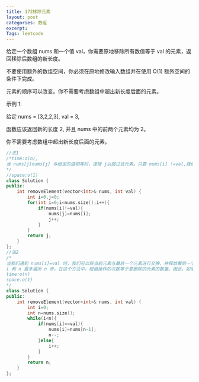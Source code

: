 ```yaml
---
title: 172移除元素
layout: post
categories: 数组
excerpt: 
Tags: leetcode
---
```


给定一个数组 nums 和一个值 val，你需要原地移除所有数值等于 val 的元素，返回移除后数组的新长度。

不要使用额外的数组空间，你必须在原地修改输入数组并在使用 O(1) 额外空间的条件下完成。

元素的顺序可以改变。你不需要考虑数组中超出新长度后面的元素。

示例 1:

给定 nums = [3,2,2,3], val = 3,

函数应该返回新的长度 2, 并且 nums 中的前两个元素均为 2。

你不需要考虑数组中超出新长度后面的元素。

```c++
//法1
/*time:o(n),
当 nums[j]nums[j] 与给定的值相等时，递增 j以跳过该元素。只要 nums[i] !=val,我们就复制 nums[i] 到 nums[j] 并同时递增两个索引。重复这一过程，直到 i 到达数组的末尾，该数组的新长度为 j。
*/
//space:o(1)
class Solution {
public:
    int removeElement(vector<int>& nums, int val) {
        int i=0,j=0;
        for(int i=0;i<nums.size();i++){
            if(nums[i]!=val){
                nums[j]=nums[i];
                j++;
            }
        }
        return j;
    }
};
//法2	
/*
当我们遇到 nums[i]=val 时，我们可以将当前元素与最后一个元素进行交换，并释放最后一个元素
i 和 n 最多遍历 n 步。在这个方法中，赋值操作的次数等于要删除的元素的数量。因此，如果要移除的元素很少，效率会更高。
time:o(n)
space:o(1)
*/
class Solution {
public:
    int removeElement(vector<int>& nums, int val) {
        int i=0;
        int n=nums.size();
        while(i<n){
            if(nums[i]==val){
                nums[i]=nums[n-1];
                n--;
            }else{
                i++;
            }
        }
        return n;
    }
};
```

